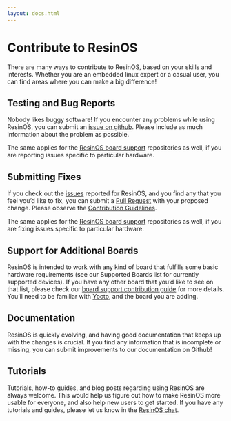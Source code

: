 ```yaml
---
layout: docs.html
---
```


# Contribute to ResinOS
There are many ways to contribute to ResinOS, based on your skills and interests. Whether you are an embedded linux expert or a casual user, you can find areas where you can make a big difference!

## Testing and Bug Reports
Nobody likes buggy software! If you encounter any problems while using ResinOS, you can submit an [issue on github](https://github.com/resin-os/meta-resin/issues). Please include as much information about the problem as possible.

The same applies for the [ResinOS board support](https://github.com/resin-os?utf8=%E2%9C%93&query=resin-) repositories as well, if you are reporting issues specific to particular hardware.

## Submitting Fixes
If you check out the [issues](https://github.com/resin-os/meta-resin/issues) reported for ResinOS, and you find any that you feel you’d like to fix, you can submit a [Pull Request](https://help.github.com/articles/about-pull-requests/) with your proposed change. Please observe the [Contribution Guidelines](https://github.com/resin-os/meta-resin/blob/master/CONTRIBUTING.md).

The same applies for the [ResinOS board support](https://github.com/resin-os?utf8=%E2%9C%93&query=resin-) repositories as well, if you are fixing issues specific to particular hardware.

## Support for Additional Boards
ResinOS is intended to work with any kind of board that fulfills some basic hardware requirements (see our Supported Boards list for currently supported devices). If you have any other board that you’d like to see on that list, please check our [board support contribution guide](https://github.com/resin-os/meta-resin/blob/master/contributing-device-support.md) for more details. You’ll need to be familiar with [Yocto](http://www.yoctoproject.org/), and the board you are adding.

## Documentation
ResinOS is quickly evolving, and having good documentation that keeps up with the changes is crucial. If you find any information that is incomplete or missing, you can submit improvements to our documentation on Github!

## Tutorials
Tutorials, how-to guides, and blog posts regarding using ResinOS are always welcome. This would help us figure out how to make ResinOS more usable for everyone, and also help new users to get started. If you have any tutorials and guides, please let us know in the [ResinOS chat](https://gitter.im/resin-os/chat).
